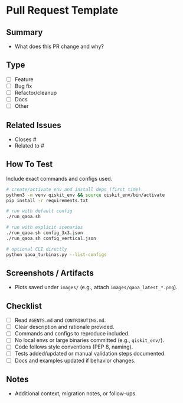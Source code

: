 # Pull Request Template

## Summary
- What does this PR change and why?

## Type
- [ ] Feature
- [ ] Bug fix
- [ ] Refactor/cleanup
- [ ] Docs
- [ ] Other

## Related Issues
- Closes #
- Related to #

## How To Test
Include exact commands and configs used.

```bash
# create/activate env and install deps (first time)
python3 -m venv qiskit_env && source qiskit_env/bin/activate
pip install -r requirements.txt

# run with default config
./run_qaoa.sh

# run with explicit scenarios
./run_qaoa.sh config_3x3.json
./run_qaoa.sh config_vertical.json

# optional CLI directly
python qaoa_turbinas.py --list-configs
```

## Screenshots / Artifacts
- Plots saved under `images/` (e.g., attach `images/qaoa_latest_*.png`).

## Checklist
- [ ] Read `AGENTS.md` and `CONTRIBUTING.md`.
- [ ] Clear description and rationale provided.
- [ ] Commands and configs to reproduce included.
- [ ] No local envs or large binaries committed (e.g., `qiskit_env/`).
- [ ] Code follows style conventions (PEP 8, naming).
- [ ] Tests added/updated or manual validation steps documented.
- [ ] Docs and examples updated if behavior changes.

## Notes
- Additional context, migration notes, or follow-ups.

